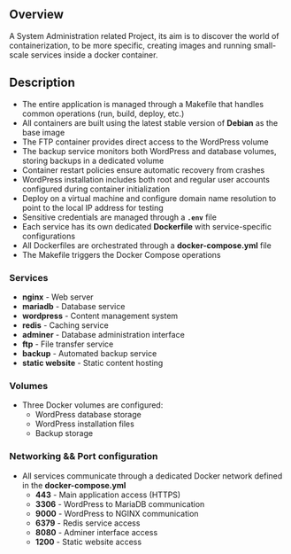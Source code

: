 ## Overview

A System Administration related Project, its aim is to discover the world of containerization, to be more specific, creating images and running small-scale services inside a docker container.

## Description

-   The entire application is managed through a Makefile that handles common operations (run, build, deploy, etc.)
-   All containers are built using the latest stable version of **Debian** as the base image
-   The FTP container provides direct access to the WordPress volume
-   The backup service monitors both WordPress and database volumes, storing backups in a dedicated volume
-   Container restart policies ensure automatic recovery from crashes
-   WordPress installation includes both root and regular user accounts configured during container initialization
-   Deploy on a virtual machine and configure domain name resolution to point to the local IP address for testing
-   Sensitive credentials are managed through a **`.env`** file
-   Each service has its own dedicated **Dockerfile** with service-specific configurations
-   All Dockerfiles are orchestrated through a **docker-compose.yml** file
-   The Makefile triggers the Docker Compose operations

### Services

-   **nginx** - Web server
-   **mariadb** - Database service
-   **wordpress** - Content management system
-   **redis** - Caching service
-   **adminer** - Database administration interface
-   **ftp** - File transfer service
-   **backup** - Automated backup service
-   **static website** - Static content hosting

### Volumes

-   Three Docker volumes are configured:
    -   WordPress database storage
    -   WordPress installation files
    -   Backup storage

### Networking && Port configuration

-   All services communicate through a dedicated Docker network defined in the **docker-compose.yml**
    -   **443** - Main application access (HTTPS)
    -   **3306** - WordPress to MariaDB communication
    -   **9000** - WordPress to NGINX communication
    -   **6379** - Redis service access
    -   **8080** - Adminer interface access
    -   **1200** - Static website access
